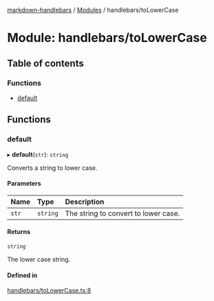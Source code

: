 [markdown-handlebars](../README.md) / [Modules](../modules.md) / handlebars/toLowerCase

# Module: handlebars/toLowerCase

## Table of contents

### Functions

- [default](handlebars_toLowerCase.md#default)

## Functions

### default

▸ **default**(`str`): `string`

Converts a string to lower case.

#### Parameters

| Name | Type | Description |
| :------ | :------ | :------ |
| `str` | `string` | The string to convert to lower case. |

#### Returns

`string`

The lower case string.

#### Defined in

[handlebars/toLowerCase.ts:8](https://github.com/nationalparkservice/npmap5-plugins/blob/044451c/markdown-handlebars/src/handlebars/toLowerCase.ts#L8)
